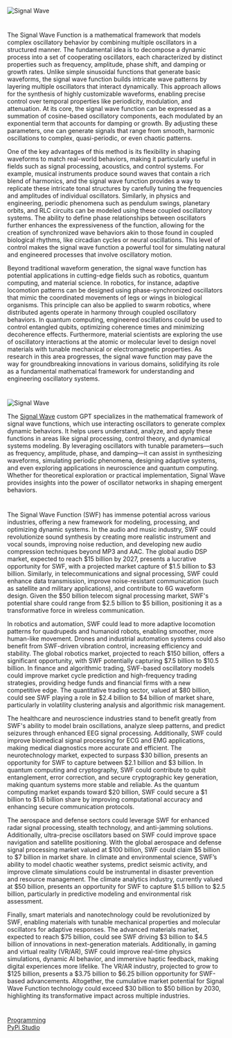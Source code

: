 ![Signal Wave](https://github.com/user-attachments/assets/cb3af940-d911-4160-b5b7-775973997074)

#

The Signal Wave Function is a mathematical framework that models complex oscillatory behavior by combining multiple oscillators in a structured manner. The fundamental idea is to decompose a dynamic process into a set of cooperating oscillators, each characterized by distinct properties such as frequency, amplitude, phase shift, and damping or growth rates. Unlike simple sinusoidal functions that generate basic waveforms, the signal wave function builds intricate wave patterns by layering multiple oscillators that interact dynamically. This approach allows for the synthesis of highly customizable waveforms, enabling precise control over temporal properties like periodicity, modulation, and attenuation. At its core, the signal wave function can be expressed as a summation of cosine-based oscillatory components, each modulated by an exponential term that accounts for damping or growth. By adjusting these parameters, one can generate signals that range from smooth, harmonic oscillations to complex, quasi-periodic, or even chaotic patterns.

One of the key advantages of this method is its flexibility in shaping waveforms to match real-world behaviors, making it particularly useful in fields such as signal processing, acoustics, and control systems. For example, musical instruments produce sound waves that contain a rich blend of harmonics, and the signal wave function provides a way to replicate these intricate tonal structures by carefully tuning the frequencies and amplitudes of individual oscillators. Similarly, in physics and engineering, periodic phenomena such as pendulum swings, planetary orbits, and RLC circuits can be modeled using these coupled oscillatory systems. The ability to define phase relationships between oscillators further enhances the expressiveness of the function, allowing for the creation of synchronized wave behaviors akin to those found in coupled biological rhythms, like circadian cycles or neural oscillations. This level of control makes the signal wave function a powerful tool for simulating natural and engineered processes that involve oscillatory motion.

Beyond traditional waveform generation, the signal wave function has potential applications in cutting-edge fields such as robotics, quantum computing, and material science. In robotics, for instance, adaptive locomotion patterns can be designed using phase-synchronized oscillators that mimic the coordinated movements of legs or wings in biological organisms. This principle can also be applied to swarm robotics, where distributed agents operate in harmony through coupled oscillatory behaviors. In quantum computing, engineered oscillations could be used to control entangled qubits, optimizing coherence times and minimizing decoherence effects. Furthermore, material scientists are exploring the use of oscillatory interactions at the atomic or molecular level to design novel materials with tunable mechanical or electromagnetic properties. As research in this area progresses, the signal wave function may pave the way for groundbreaking innovations in various domains, solidifying its role as a fundamental mathematical framework for understanding and engineering oscillatory systems.

#

![Signal Wave](https://github.com/user-attachments/assets/6b6eb9a6-d6d9-4d0d-b008-d80ae8494de1)

The [Signal Wave](https://chatgpt.com/g/g-67c1c98d8cbc819184cc81de058e7f97-signal-wave) custom GPT specializes in the mathematical framework of signal wave functions, which use interacting oscillators to generate complex dynamic behaviors. It helps users understand, analyze, and apply these functions in areas like signal processing, control theory, and dynamical systems modeling. By leveraging oscillators with tunable parameters—such as frequency, amplitude, phase, and damping—it can assist in synthesizing waveforms, simulating periodic phenomena, designing adaptive systems, and even exploring applications in neuroscience and quantum computing. Whether for theoretical exploration or practical implementation, Signal Wave provides insights into the power of oscillator networks in shaping emergent behaviors.

#

The Signal Wave Function (SWF) has immense potential across various industries, offering a new framework for modeling, processing, and optimizing dynamic systems. In the audio and music industry, SWF could revolutionize sound synthesis by creating more realistic instrument and vocal sounds, improving noise reduction, and developing new audio compression techniques beyond MP3 and AAC. The global audio DSP market, expected to reach $15 billion by 2027, presents a lucrative opportunity for SWF, with a projected market capture of $1.5 billion to $3 billion. Similarly, in telecommunications and signal processing, SWF could enhance data transmission, improve noise-resistant communication (such as satellite and military applications), and contribute to 6G waveform design. Given the $50 billion telecom signal processing market, SWF's potential share could range from $2.5 billion to $5 billion, positioning it as a transformative force in wireless communication.

In robotics and automation, SWF could lead to more adaptive locomotion patterns for quadrupeds and humanoid robots, enabling smoother, more human-like movement. Drones and industrial automation systems could also benefit from SWF-driven vibration control, increasing efficiency and stability. The global robotics market, projected to reach $150 billion, offers a significant opportunity, with SWF potentially capturing $7.5 billion to $10.5 billion. In finance and algorithmic trading, SWF-based oscillatory models could improve market cycle prediction and high-frequency trading strategies, providing hedge funds and financial firms with a new competitive edge. The quantitative trading sector, valued at $80 billion, could see SWF playing a role in $2.4 billion to $4 billion of market share, particularly in volatility clustering analysis and algorithmic risk management.

The healthcare and neuroscience industries stand to benefit greatly from SWF's ability to model brain oscillations, analyze sleep patterns, and predict seizures through enhanced EEG signal processing. Additionally, SWF could improve biomedical signal processing for ECG and EMG applications, making medical diagnostics more accurate and efficient. The neurotechnology market, expected to surpass $30 billion, presents an opportunity for SWF to capture between $2.1 billion and $3 billion. In quantum computing and cryptography, SWF could contribute to qubit entanglement, error correction, and secure cryptographic key generation, making quantum systems more stable and reliable. As the quantum computing market expands toward $20 billion, SWF could secure a $1 billion to $1.6 billion share by improving computational accuracy and enhancing secure communication protocols.

The aerospace and defense sectors could leverage SWF for enhanced radar signal processing, stealth technology, and anti-jamming solutions. Additionally, ultra-precise oscillators based on SWF could improve space navigation and satellite positioning. With the global aerospace and defense signal processing market valued at $100 billion, SWF could claim $5 billion to $7 billion in market share. In climate and environmental science, SWF’s ability to model chaotic weather systems, predict seismic activity, and improve climate simulations could be instrumental in disaster prevention and resource management. The climate analytics industry, currently valued at $50 billion, presents an opportunity for SWF to capture $1.5 billion to $2.5 billion, particularly in predictive modeling and environmental risk assessment.

Finally, smart materials and nanotechnology could be revolutionized by SWF, enabling materials with tunable mechanical properties and molecular oscillators for adaptive responses. The advanced materials market, expected to reach $75 billion, could see SWF driving $3 billion to $4.5 billion of innovations in next-generation materials. Additionally, in gaming and virtual reality (VR/AR), SWF could improve real-time physics simulations, dynamic AI behavior, and immersive haptic feedback, making digital experiences more lifelike. The VR/AR industry, projected to grow to $125 billion, presents a $3.75 billion to $6.25 billion opportunity for SWF-based advancements. Altogether, the cumulative market potential for Signal Wave Function technology could exceed $30 billion to $50 billion by 2030, highlighting its transformative impact across multiple industries.

#

[Programming](https://github.com/sourceduty/Programming)
<br>
[PyPi Studio](https://chatgpt.com/g/g-682fb476dd048191800bdbc557bd7e9a-pypi-studio)

